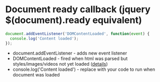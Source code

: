 # Document ready callback (jquery $(document).ready equivalent)

```javascript
document.addEventListener('DOMContentLoaded', function(event) { 
  console.log('Content loaded');
});
```

- document.addEventListener - adds new event listener
- DOMContentLoaded - fired when html was parsed but styles/images/videos not yet loaded ([details](https://developer.mozilla.org/en-US/docs/Web/API/Window/DOMContentLoaded_event))
- console.log('Content loaded') - replace with your code to run when document was loaded
